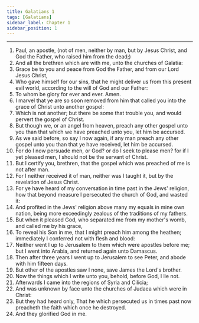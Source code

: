 ```yaml
---
title: Galatians 1
tags: [Galatians]
sidebar_label: Chapter 1
sidebar_position: 1
---
```


---
1. Paul, an apostle, (not of men, neither by man, but by Jesus Christ, and God the Father, who raised him from the dead;)
2. And all the brethren which are with me, unto the churches of Galatia:
3. Grace be to you and peace from God the Father, and from our Lord Jesus Christ,
4. Who gave himself for our sins, that he might deliver us from this present evil world, according to the will of God and our Father:
5. To whom be glory for ever and ever. Amen.
6. I marvel that ye are so soon removed from him that called you into the grace of Christ unto another gospel:
7. Which is not another; but there be some that trouble you, and would pervert the gospel of Christ.
8. But though we, or an angel from heaven, preach any other gospel unto you than that which we have preached unto you, let him be accursed.
9. As we said before, so say I now again, if any man preach any other gospel unto you than that ye have received, let him be accursed.
10. For do I now persuade men, or God? or do I seek to please men? for if I yet pleased men, I should not be the servant of Christ.
11. But I certify you, brethren, that the gospel which was preached of me is not after man.
12. For I neither received it of man, neither was I taught it, but by the revelation of Jesus Christ.
13. For ye have heard of my conversation in time past in the Jews' religion, how that beyond measure I persecuted the church of God, and wasted it:
14. And profited in the Jews' religion above many my equals in mine own nation, being more exceedingly zealous of the traditions of my fathers.
15. But when it pleased God, who separated me from my mother's womb, and called me by his grace,
16. To reveal his Son in me, that I might preach him among the heathen; immediately I conferred not with flesh and blood:
17. Neither went I up to Jerusalem to them which were apostles before me; but I went into Arabia, and returned again unto Damascus.
18. Then after three years I went up to Jerusalem to see Peter, and abode with him fifteen days.
19. But other of the apostles saw I none, save James the Lord's brother.
20. Now the things which I write unto you, behold, before God, I lie not.
21. Afterwards I came into the regions of Syria and Cilicia;
22. And was unknown by face unto the churches of Judaea which were in Christ:
23. But they had heard only, That he which persecuted us in times past now preacheth the faith which once he destroyed.
24. And they glorified God in me.